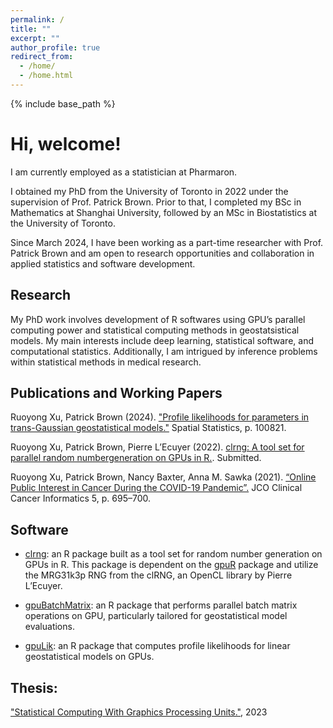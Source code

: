 ```yaml
---
permalink: /
title: ""
excerpt: ""
author_profile: true
redirect_from: 
  - /home/
  - /home.html
---
```


{% include base_path %}

# Hi, welcome!
I am currently employed as a statistician at Pharmaron. 

I obtained my PhD from the University of Toronto in 2022 under the supervision of Prof. Patrick Brown. Prior to that, I completed my BSc in Mathematics at Shanghai University, followed by an MSc in Biostatistics at the University of Toronto. 

Since March 2024, I have been working as a part-time researcher with Prof. Patrick Brown and am open to research opportunities and collaboration in applied statistics and software development. 


## Research
My PhD work involves development of R softwares using GPU’s parallel computing power and statistical computing methods in geostatsistical models.
My main interests include deep learning, statistical software, and computational statistics. Additionally, I am intrigued by inference problems within statistical methods in medical research.


## Publications and Working Papers
Ruoyong Xu, Patrick Brown (2024). ["Profile likelihoods for parameters in trans-Gaussian geostatistical models."](https://authors.elsevier.com/sd/article/S2211-6753(24)00012-5)
Spatial Statistics, p. 100821.

Ruoyong Xu, Patrick Brown, Pierre L’Ecuyer (2022). [clrng: A tool set for parallel random numbergeneration on GPUs in R.](https://can01.safelinks.protection.outlook.com/?url=http%3A%2F%2Farxiv.org%2Fabs%2F2201.06604&amp;data=04%7C01%7Cruoyong.xu%40mail.utoronto.ca%7C22cd1c2ea1614e0ce7bf08d9daf3b8e8%7C78aac2262f034b4d9037b46d56c55210%7C0%7C0%7C637781562580933570%7CUnknown%7CTWFpbGZsb3d8eyJWIjoiMC4wLjAwMDAiLCJQIjoiV2luMzIiLCJBTiI6Ik1haWwiLCJXVCI6Mn0%3D%7C3000&amp;sdata=CGLd5%2FUpVH7pJ69GMK69NkMhekXNej5SKX35xMdo9Q4%3D&amp;reserved=0). Submitted. 

Ruoyong Xu, Patrick Brown, Nancy Baxter, Anna M. Sawka (2021).
[“Online Public Interest in Cancer During the COVID-19 Pandemic”.](https://ascopubs.org/doi/10.1200/CCI.21.00036)
JCO Clinical Cancer Informatics 5, p. 695–700.



## Software
* [clrng](https://github.com/ruoyongxu/clrng): an R package built as a tool set for random number generation on GPUs in R. This package is dependent on the [gpuR](https://github.com/cdeterman/gpuR) package and utilize the MRG31k3p RNG from the clRNG, an OpenCL library by Pierre L’Ecuyer.
  
* [gpuBatchMatrix](https://github.com/ruoyongxu/gpuBatchMatrix): an R package that performs parallel batch matrix operations on GPU, particularly tailored for geostatistical model evaluations.

* [gpuLik](https://github.com/ruoyongxu/gpuLik): an R package that computes profile likelihoods for linear geostatistical models on GPUs. 


## Thesis:
["Statistical Computing With Graphics Processing Units."](https://tspace.library.utoronto.ca/bitstream/1807/126927/1/Xu_Ruoyong_202303_PhD_thesis.pdf), 2023






